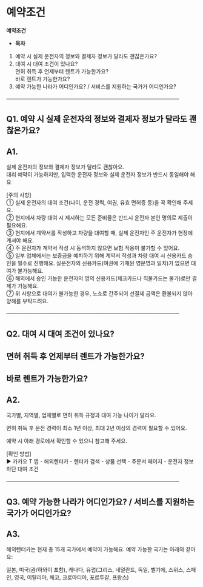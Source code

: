 # 예약조건

**예약조건**

* **목차**

1. 예약 시 실제 운전자의 정보와 결제자 정보가 달라도 괜찮은가요?
2. 대여 시 대여 조건이 있나요?   
   면허 취득 후 언제부터 렌트가 가능한가요?   
   바로 렌트가 가능한가요?
3. 예약 가능한 나라가 어디인가요? / 서비스를 지원하는 국가가 어디인가요?

──────────────────────────────────────────────

**Q1. 예약 시 실제 운전자의 정보와 결제자 정보가 달라도 괜찮은가요?**
-------------------------------------------

**A1.**
-------

실제 운전자의 정보와 결제자 정보가 달라도 괜찮아요.   
대리 예약이 가능하지만, 입력한 운전자 정보와 실제 운전자 정보가 반드시 동일해야 해요

[주의 사항]   
① 실제 운전자의 대여 조건(나이, 운전 경력, 여권, 유효 면허증 등)을 꼭 확인해 주세요.   
② 현지에서 차량 대여 시 제시하는 모든 준비물은 반드시 운전자 본인 명의로 제출이 필요해요.   
③ 현지에서 계약서를 작성하고 차량을 대여할 때, 실제 운전자인 주 운전자가 현장에 계셔야 해요.   
④ 주 운전자가 계약서 작성 시 동석하지 않으면 보험 적용이 불가할 수 있어요.   
⑤ 일부 업체에서는 보증금을 예치하기 위해 계약서 작성과 차량 대여 시 신용카드 승인을 필수로 진행해요. 실운전자의 신용카드(여권에 기재된 영문명과 일치)가 없으면 대여가 불가능해요.   
⑥ 해외에서 승인 가능한 운전자의 명의 신용카드(체크카드나 직불카드는 불가)로만 결제가 가능해요.   
⑦ 위 사항으로 대여가 불가능한 경우, 노쇼로 간주되어 선결제 금액은 환불되지 않아 양해를 부탁드려요.

──────────────────────────────────────────────

**Q2. 대여 시 대여 조건이 있나요?**
------------------------

**면허 취득 후 언제부터 렌트가 가능한가요?**
---------------------------

**바로 렌트가 가능한가요?**
-----------------

**A2.**
-------

국가별, 지역별, 업체별로 면허 취득 규정과 대여 가능 나이가 달라요.  
  
면허 취득 후 운전 경력이 최소 1년 이상, 최대 2년 이상의 경력이 필요할 수 있어요.  
  
예약 시 아래 경로에서 확인할 수 있으니 참고해 주세요.  
  
[확인 방법]  
▶ 카카오 T 앱 - 해외렌터카 - 렌터카 검색 - 상품 선택 - 주문서 페이지 - 운전자 정보 하단 대여 조건

──────────────────────────────────────────────

**Q3. 예약 가능한 나라가 어디인가요? / 서비스를 지원하는 국가가 어디인가요?**
------------------------------------------------

**A3.**
-------

해외렌터카는 현재 총 15개 국가에서 예약이 가능해요. 예약 가능한 국가는 아래와 같아요:  
  
일본, 미국(괌/하와이 포함), 캐나다, 유럽(그리스, 네덜란드, 독일, 벨기에, 스위스, 스페인, 영국, 이탈리아, 체코, 크로아티아, 포르투갈, 프랑스)